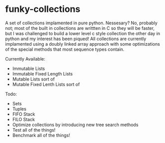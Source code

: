 # funky-collections

A set of collections implamented in pure python.  Nessesary?  No, probably not; most of the built in collections are writtten in C so they will be faster, but I was challenged to build a lower level c style collection the other day in python and my interest has been piqued! All collections are currently implamented using a doubly linked array approach with some optimizations of the special methods that most sequence types contain.

Currently Available:

* Immutable Lists
* Immutable Fixed Length Lists
* Mutable Lists sort of
* Mutable Fixed Lenth Lists sort of

Todo:
* Sets
* Tuples
* FIFO Stack
* FILO Stack
* Optimize collections by introducing new tree search methods
* Test all of the things!
* Benchmark all of the things!
